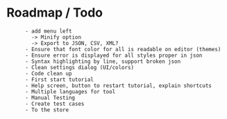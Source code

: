 
# Roadmap /  Todo 

          - add menu left
            -> Minify option
            -> Export to JSON, CSV, XML?
          - Ensure that font color for all is readable on editor (themes)
          - Ensure error is displayed for all styles proper in json
          - Syntax highlighting by line, support broken json 
          - Clean settings dialog (UI/colors)
          - Code clean up          
          - First start tutorial
          - Help screen, button to restart tutorial, explain shortcuts
          - Multiple languages for tool
          - Manual Testing
          - Create test cases
          - To the store
